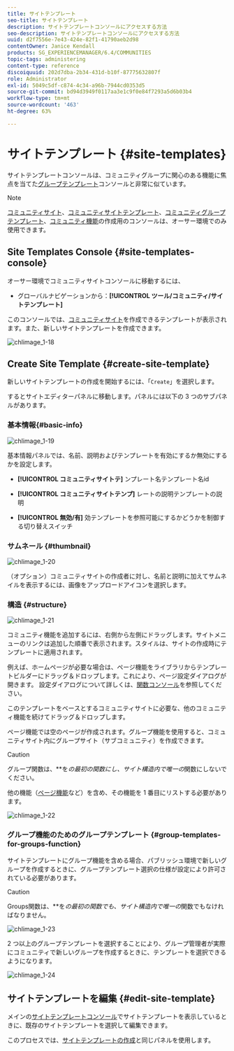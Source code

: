 ```yaml
---
title: サイトテンプレート
seo-title: サイトテンプレート
description: サイトテンプレートコンソールにアクセスする方法
seo-description: サイトテンプレートコンソールにアクセスする方法
uuid: d2f7556e-7e43-424e-82f1-41790aeb2d98
contentOwner: Janice Kendall
products: SG_EXPERIENCEMANAGER/6.4/COMMUNITIES
topic-tags: administering
content-type: reference
discoiquuid: 202d7dba-2b34-431d-b10f-87775632807f
role: Administrator
exl-id: 5049c5df-c874-4c34-a96b-7944cd0353d5
source-git-commit: bd94d3949f0117aa3e1c9f0e84f7293a5d6b03b4
workflow-type: tm+mt
source-wordcount: '463'
ht-degree: 63%

---
```


# サイトテンプレート  {#site-templates}

サイトテンプレートコンソールは、コミュニティグループに関心のある機能に焦点を当てた[グループテンプレート](tools-groups.md)コンソールと非常に似ています。

>[!NOTE]
>
>[コミュニティサイト](sites-console.md)、[コミュニティサイトテンプレート](sites.md)、[コミュニティグループテンプレート](tools-groups.md)、[コミュニティ機能](functions.md)の作成用のコンソールは、オーサー環境でのみ使用できます。

## Site Templates Console {#site-templates-console}

オーサー環境でコミュニティサイトコンソールに移動するには、

* グローバルナビゲーションから：**[!UICONTROL ツール/コミュニティ/サイトテンプレート]**

このコンソールでは、[コミュニティサイト](sites-console.md)を作成できるテンプレートが表示されます。また、新しいサイトテンプレートを作成できます。

![chlimage_1-18](assets/chlimage_1-18.png)

## Create Site Template {#create-site-template}

新しいサイトテンプレートの作成を開始するには、「`Create`」を選択します。

するとサイトエディターパネルに移動します。パネルには以下の 3 つのサブパネルがあります。

### 基本情報{#basic-info}

![chlimage_1-19](assets/chlimage_1-19.png)

基本情報パネルでは、名前、説明およびテンプレートを有効にするか無効にするかを設定します。

* **[!UICONTROL コミュニティサイトテ]**
ンプレート名テンプレート名id

* **[!UICONTROL コミュニティサイトテンプ]**
レートの説明テンプレートの説明

* **[!UICONTROL 無効/有]**
効テンプレートを参照可能にするかどうかを制御する切り替えスイッチ

### サムネール {#thumbnail}

![chlimage_1-20](assets/chlimage_1-20.png)

（オプション）コミュニティサイトの作成者に対し、名前と説明に加えてサムネイルを表示するには、画像をアップロードアイコンを選択します。

### 構造 {#structure}

![chlimage_1-21](assets/chlimage_1-21.png)

コミュニティ機能を追加するには、右側から左側にドラッグします。サイトメニューのリンクは追加した順番で表示されます。スタイルは、サイトの作成時にテンプレートに適用されます。

例えば、ホームページが必要な場合は、ページ機能をライブラリからテンプレートビルダーにドラッグ＆ドロップします。これにより、ページ設定ダイアログが開きます。 設定ダイアログについて詳しくは、[関数コンソール](functions.md)を参照してください。

このテンプレートをベースとするコミュニティサイトに必要な、他のコミュニティ機能を続けてドラッグ＆ドロップします。

ページ機能では空のページが作成されます。グループ機能を使用すると、コミュニティサイト内にグループサイト（サブコミュニティ）を作成できます。

>[!CAUTION]
>
>グループ関数は、**&#x200B;を&#x200B;*の最初の関数にし、サイト構造内で唯一の*&#x200B;関数にしないでください。
>
>他の機能（[ページ機能](functions.md#page-function)など）を含め、その機能を 1 番目にリストする必要があります。

![chlimage_1-22](assets/chlimage_1-22.png)

### グループ機能のためのグループテンプレート {#group-templates-for-groups-function}

サイトテンプレートにグループ機能を含める場合、パブリッシュ環境で新しいグループを作成するときに、グループテンプレート選択の仕様が設定により許可されている必要があります。

>[!CAUTION]
>
>Groups関数は、**&#x200B;を&#x200B;*の最初の関数でも、サイト構造内で唯一の*&#x200B;関数でもなければなりません。

![chlimage_1-23](assets/chlimage_1-23.png)

2 つ以上のグループテンプレートを選択することにより、グループ管理者が実際にコミュニティで新しいグループを作成するときに、テンプレートを選択できるようになります。

![chlimage_1-24](assets/chlimage_1-24.png)

## サイトテンプレートを編集 {#edit-site-template}

メインの[サイトテンプレートコンソール](#site-templates-console)でサイトテンプレートを表示しているときに、既存のサイトテンプレートを選択して編集できます。

このプロセスでは、[サイトテンプレートの作成](#create-site-template)と同じパネルを使用します。
